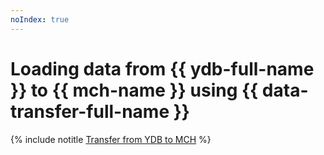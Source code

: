 ```yaml
---
noIndex: true
---
```


# Loading data from {{ ydb-full-name }} to {{ mch-name }} using {{ data-transfer-full-name }}

{% include notitle [Transfer from YDB to MCH](../../_tutorials/dataplatform/datatransfer/ydb-to-clickhouse.md) %}
